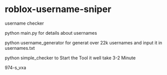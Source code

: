 # roblox-username-sniper
username checker


python main.py for details about usernames


python username_generator for generat over 22k usernames and input it in usernames.txt

python simple_checker to Start the Tool it well take 3-2 Minute

974-s_vxa
